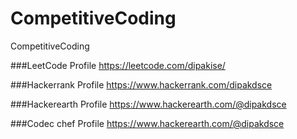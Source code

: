 # CompetitiveCoding
CompetitiveCoding

###LeetCode Profile
https://leetcode.com/dipakise/

###Hackerrank Profile
https://www.hackerrank.com/dipakdsce

###Hackerearth Profile
https://www.hackerearth.com/@dipakdsce

###Codec chef Profile 
https://www.hackerearth.com/@dipakdsce
